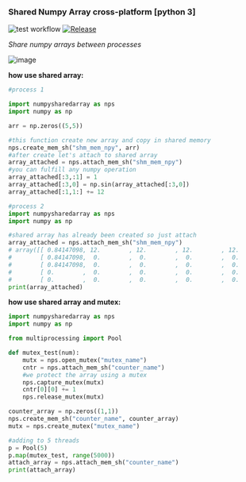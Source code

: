 ### Shared Numpy Array cross-platform [python 3]
![test workflow](https://github.com/imaginary-friend94/SharedNumpyArray/actions/workflows/tests.yml/badge.svg)
[![Release](https://img.shields.io/github/v/release/imaginary-friend94/SharedNumpyArray)](https://github.com/imaginary-friend94/SharedNumpyArray/releases)

*Share numpy arrays between processes*
<br/>

![image](https://github.com/imaginary-friend94/SharedNumpyArray/assets/15076754/a37651bd-844c-45e9-b359-012be75ca69f)


**how use shared array:**
```python
#process 1

import numpysharedarray as nps
import numpy as np

arr = np.zeros((5,5))

#this function create new array and copy in shared memory
nps.create_mem_sh("shm_mem_npy", arr)
#after create let's attach to shared array
array_attached = nps.attach_mem_sh("shm_mem_npy")
#you can fulfill any numpy operation
array_attached[:3,:1] = 1
array_attached[:3,0] = np.sin(array_attached[:3,0])
array_attached[:1,1:] += 12

#process 2
import numpysharedarray as nps
import numpy as np

#shared array has already been created so just attach
array_attached = nps.attach_mem_sh("shm_mem_npy")
# array([[ 0.84147098, 12.        , 12.        , 12.        , 12.        ],
#        [ 0.84147098,  0.        ,  0.        ,  0.        ,  0.        ],
#        [ 0.84147098,  0.        ,  0.        ,  0.        ,  0.        ],
#        [ 0.        ,  0.        ,  0.        ,  0.        ,  0.        ],
#        [ 0.        ,  0.        ,  0.        ,  0.        ,  0.        ]])
print(array_attached)
```


**how use shared array and mutex:**
```python
import numpysharedarray as nps
import numpy as np

from multiprocessing import Pool

def mutex_test(num):
    mutx = nps.open_mutex("mutex_name")
    cntr = nps.attach_mem_sh("counter_name")
    #we protect the array using a mutex
    nps.capture_mutex(mutx)
    cntr[0][0] += 1
    nps.release_mutex(mutx)

counter_array = np.zeros((1,1))
nps.create_mem_sh("counter_name", counter_array)
mutx = nps.create_mutex("mutex_name")

#adding to 5 threads
p = Pool(5)
p.map(mutex_test, range(5000))
attach_array = nps.attach_mem_sh("counter_name")
print(attach_array)
```

